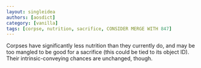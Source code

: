 ```yaml
---
layout: singleidea
authors: [aosdict]
category: [vanilla]
tags: [corpse, nutrition, sacrifice, CONSIDER MERGE WITH 847]
---
```

Corpses have significantly less nutrition than they currently do, and may be too mangled to be good for a sacrifice (this could be tied to its object ID). Their intrinsic-conveying chances are unchanged, though.
